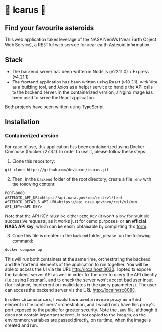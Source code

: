 # 🌠 Icarus 🌠

## Find your favourite asteroids

This web application takes leverage of the NASA NeoWs (Near Earth Object Web Service), a RESTful web service for near earth Asteroid information.

## Stack

- The backend server has been written in Node.js (v22.11.0) + Express (v4.21.1);
- The frontend application has been written using React (v18.3.1), with Vite as a building tool, and Axios as a helper service to handle the API calls to the backend server. In the containerized version, a Nginx image has been used to serve the React application.

Both projects have been written using TypeScript.

## Installation

### Containerized version

For ease of use, this application has been containerized using Docker Compose (Docker v27.3.1). In order to use it, please follow these steps:

1. Clone this repository:

```txt
git clone https://github.com/devluxor/icarus.git
```

2. Then, in the `backend` folder of the root directory, create a file `.env` with the following content:

```txt
PORT=8080
ASTEROID_API_URL=https://api.nasa.gov/neo/rest/v1/feed
ASTEROID_DETAILS_API_URL=https://api.nasa.gov/neo/rest/v1/neo
API_KEY=<API KEY>
```

Note that the API KEY must be either `DEMO_KEY` (it won't allow for multiple successive requests, as it works just for demo purposes) or **an official NASA API key**, which can be easily obtainable by completing this [form](https://api.nasa.gov/#signUp).

3. Once this file is created in the `backend` folder, please run the following command:

```sh
docker compose up
```

This will run both containers at the same time, orchestrating the backend and the frontend elements of the application to run together. You will be able to access the UI via the URL <http://localhost:3030>.
I opted to expose the backend server API as well in order for the user to query the API directly (i.e.: using Postman), and to check the server won't accept bad user input (for instance, incoherent or invalid dates in the query parameters). The user can access the backend server via the URL <http://localhost:8080>.

In other circumstances, I would have used a reverse proxy as a third element in the containers' orchestration, and I would only have this proxy's port exposed to the public for greater security. Note the `.env` file, although it does not contain important secrets, is not copied to the images, as the environment variables are passed directly, on runtime, when the image is created and run.

